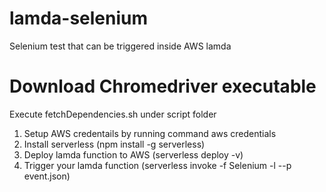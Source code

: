 # lamda-selenium
Selenium test that can be triggered inside AWS lamda


# Download Chromedriver executable

Execute fetchDependencies.sh under script folder

1. Setup AWS credentails by running command aws credentials
2. Install serverless (npm install -g serverless)
3. Deploy lamda function to AWS (serverless deploy -v)
4. Trigger your lamda function (serverless invoke -f Selenium -l --p event.json) 
